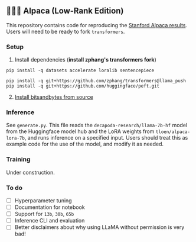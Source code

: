 ## 🦙🌲🤏 Alpaca (Low-Rank Edition)

This repository contains code for reproducing the [Stanford Alpaca results](https://github.com/tatsu-lab/stanford_alpaca#data-release). Users will need to be ready to fork `transformers`.

### Setup

1. Install dependencies (**install zphang's transformers fork**)

```
pip install -q datasets accelerate loralib sentencepiece

pip install -q git+https://github.com/zphang/transformers@llama_push
pip install -q git+https://github.com/huggingface/peft.git
```

2. [Install bitsandbytes from source](https://github.com/TimDettmers/bitsandbytes/blob/main/compile_from_source.md)


### Inference

See `generate.py`. This file reads the `decapoda-research/llama-7b-hf` model from the Huggingface model hub and the LoRA weights from `tloen/alpaca-lora-7b`, and runs inference on a specified input. Users should treat this as example code for the use of the model, and modify it as needed.


### Training

Under construction.


### To do

- [ ] Hyperparameter tuning
- [ ] Documentation for notebook
- [ ] Support for `13b`, `30b`, `65b`
- [ ] Inference CLI and evaluation
- [ ] Better disclaimers about why using LLaMA without permission is very bad!